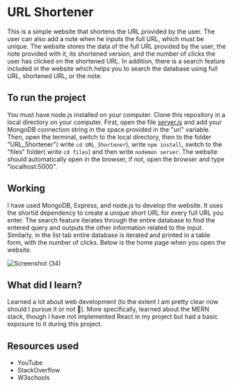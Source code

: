 # URL Shortener
This is a simple website that shortens the URL provided by the user. The user can also add a note when he inputs the full URL, which must be unique. The website stores the data of the full URL provided by the user, the note provided with it, its shortened version, and the number of clicks the user has clicked on the shortened URL. In addition, there is a search feature included in the website which helps you to search the database using full URL, shortened URL, or the note.
## To run the project
You must have node.js installed on your computer. Clone this repository in a local directory on your computer. First, open the file [server.js](files/server.js) and add your MongoDB connection string in the space provided in the "uri" variable. Then, open the terminal, switch to the local directory, then to the folder "URL_Shortener"( write `cd URL_Shortener`), write `npm install`, switch to the "files" folder( write `cd files`) and then write `nodemon server`. The website should automatically open in the browser, if not, open the browser and type "localhost:5000".
## Working
I have used MongoDB, Express, and node.js to develop the website. It uses the shortid dependency to create a unique short URL for every full URL you enter. The search feature iterates through the entire database to find the entered query and outputs the other information related to the input. Similarly, in the list tab entire database is iterated and printed in a table form, with the number of clicks. Below is the home page when you open the website.

![Screenshot (34)](https://github.com/adityaby02/URL_Shortener/assets/101334086/2c3b76e0-482e-4a09-9a3e-d166cf8f9ec5)

## What did I learn?
Learned a lot about web development (to the extent I am pretty clear now should I pursue it or not 🫠). More specifically, learned about the MERN stack, though I have not implemented React in my project but had a basic exposure to it during this project. 
## Resources used
* YouTube
* StackOverflow
* W3schools
